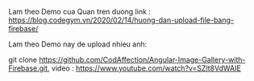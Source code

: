 Lam theo Demo cua Quan tren duong link :
https://blog.codegym.vn/2020/02/14/huong-dan-upload-file-bang-firebase/

Lam theo Demo nay de upload nhieu anh:

git clone https://github.com/CodAffection/Angular-Image-Gallery-with-Firebase.git, video : https://www.youtube.com/watch?v=SZlt8VdWAIE
